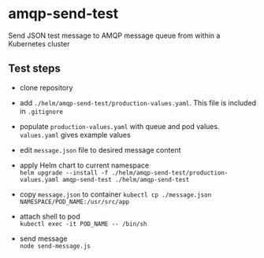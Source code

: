 # amqp-send-test
Send JSON test message to AMQP message queue from within a Kubernetes cluster

## Test steps
- clone repository
  
- add `./helm/amqp-send-test/production-values.yaml`. This file is included in `.gitignore`
  
- populate `production-values.yaml` with queue and pod values. `values.yaml` gives example values

- edit `message.json` file to desired message content
  
- apply Helm chart to current namespace  
  `helm upgrade --install -f ./helm/amqp-send-test/production-values.yaml amqp-send-test ./helm/amqp-send-test`

- copy `message.json` to container
  `kubectl cp ./message.json NAMESPACE/POD_NAME:/usr/src/app`
  
- attach shell to pod  
  `kubectl exec -it POD_NAME -- /bin/sh`

- send message  
  `node send-message.js`
